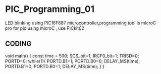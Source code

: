 # PIC_Programming_01
LED blinking using PIC16F887 microcontroller,programming tool is microC pro for pic using microC , use PICkit02

CODING
------------------------

void main() {
     const time = 500;
     SCS_bit=1;
     IRCF0_bit=1;
     TRISD=0;
     PORTD=0;
while(1){
     PORTD.B1=1;
     PORTD.B0=0;
     DELAY_MS(time);
     PORTD.B1=0;
     PORTD.B0=1;
     DELAY_MS(time);
}
}
